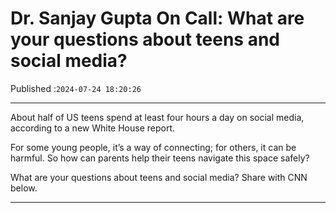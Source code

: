 # Dr. Sanjay Gupta On Call: What are your questions about teens and social media?

Published :`2024-07-24 18:20:26`

---

About half of US teens spend at least four hours a day on social media, according to a new White House report.

For some young people, it’s a way of connecting; for others, it can be harmful. So how can parents help their teens navigate this space safely?

What are your questions about teens and social media? Share with CNN below.

---

